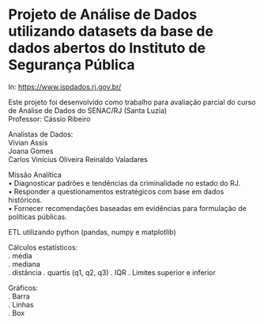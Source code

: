 # Projeto de Análise de Dados utilizando datasets da base de dados abertos do Instituto de Segurança Pública 

In: <https://www.ispdados.rj.gov.br/>

Este projeto foi desenvolvido como trabalho para avaliação parcial do curso de Análise de Dados do SENAC/RJ (Santa Luzia)  
Professor: Cássio Ribeiro  

Analistas de Dados:  
Vivian Assis  
Joana Gomes  
Carlos  Vinícius Oliveira
Reinaldo  Valadares


Missão Analítica  
• Diagnosticar padrões e tendências da criminalidade no estado do RJ.  
• Responder a questionamentos estratégicos com base em dados históricos.  
• Fornecer recomendações baseadas em evidências para formulação de políticas públicas.  

ETL utilizando python (pandas, numpy e matplotlib)  

Cálculos estatísticos:    
. média  
. mediana  
. distância
. quartis (q1, q2, q3)
. IQR
. Limites superior e inferior

Gráficos:  
. Barra  
. Linhas  
. Box  
